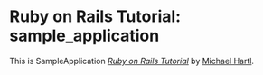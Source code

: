 # Ruby on Rails Tutorial: sample_application

This is SampleApplication
[*Ruby on Rails Tutorial*](http://railstutorial.jp/)
by [Michael Hartl](http://michaelhartl.com/).